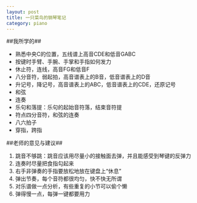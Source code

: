```yaml
---
layout: post
title: 一只菜鸟的钢琴笔记
category: piano
---
```


##我所学的##
* 熟悉中央C的位置，五线谱上高音CDE和低音GABC
* 按键时手臂、手腕、手掌和手指如何发力
* 休止符，连线，高音FG和低音F
* 八分音符，弱起拍，高音谱表上的B音，低音谱表上的D音
* 升记号，降记号，高音谱表上的ABC，低音谱表上的CDE，还原记号
* 和弦
* 连奏
* 乐句和落提：乐句的起始音符落，结束音符提
* 符点四分音符，和弦的连奏
* 八六拍子
* 穿指，跨指

##老师的意见与建议##
1. 跳音不够跳：跳音应该用尽量小的接触面去弹，并且能感受到琴键的反弹力
2. 连奏时尽量把食指勾起来
3. 右手非弹奏的手指要放松地放在键盘上“休息”
4. 弹出节奏，每个音符都很均匀，快不快无所谓
5. 对乐谱做一点分析，有些重复的小节可以偷个懒
6. 弹得慢一点，每弹一键都要用力
